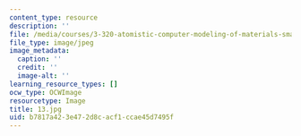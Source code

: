 ```yaml
---
content_type: resource
description: ''
file: /media/courses/3-320-atomistic-computer-modeling-of-materials-sma-5107-spring-2005/b7817a423e472d8cacf1ccae45d7495f_13.jpg
file_type: image/jpeg
image_metadata:
  caption: ''
  credit: ''
  image-alt: ''
learning_resource_types: []
ocw_type: OCWImage
resourcetype: Image
title: 13.jpg
uid: b7817a42-3e47-2d8c-acf1-ccae45d7495f
---
```

